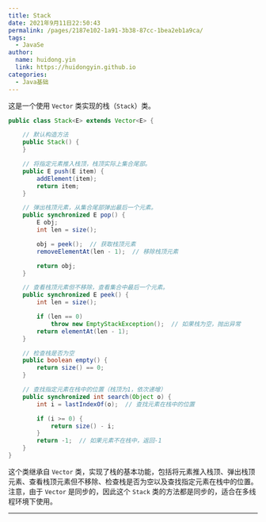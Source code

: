 ```yaml
---
title: Stack
date: 2021年9月11日22:50:43
permalink: /pages/2187e102-1a91-3b38-87cc-1bea2eb1a9ca/
tags: 
  - JavaSe
author: 
  name: huidong.yin
  link: https://huidongyin.github.io
categories: 
  - Java基础
---
```


这是一个使用 `Vector` 类实现的栈（`Stack`）类。

```java
public class Stack<E> extends Vector<E> {

    // 默认构造方法
    public Stack() {
    }

    // 将指定元素推入栈顶，栈顶实际上集合尾部。
    public E push(E item) {
        addElement(item);
        return item;
    }

    // 弹出栈顶元素，从集合尾部弹出最后一个元素。
    public synchronized E pop() {
        E obj;
        int len = size();

        obj = peek();  // 获取栈顶元素
        removeElementAt(len - 1);  // 移除栈顶元素

        return obj;
    }

    // 查看栈顶元素但不移除，查看集合中最后一个元素。
    public synchronized E peek() {
        int len = size();

        if (len == 0)
            throw new EmptyStackException();  // 如果栈为空，抛出异常
        return elementAt(len - 1);
    }

    // 检查栈是否为空
    public boolean empty() {
        return size() == 0;
    }

    // 查找指定元素在栈中的位置（栈顶为1，依次递增）
    public synchronized int search(Object o) {
        int i = lastIndexOf(o);  // 查找元素在栈中的位置

        if (i >= 0) {
            return size() - i;
        }
        return -1;  // 如果元素不在栈中，返回-1
    }
}
```

这个类继承自 `Vector` 类，实现了栈的基本功能，包括将元素推入栈顶、弹出栈顶元素、查看栈顶元素但不移除、检查栈是否为空以及查找指定元素在栈中的位置。注意，由于 `Vector` 是同步的，因此这个 `Stack` 类的方法都是同步的，适合在多线程环境下使用。

---

